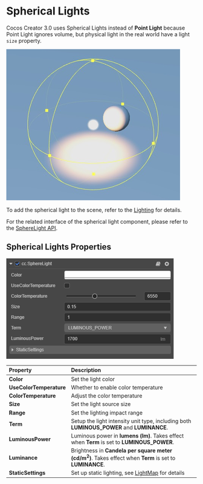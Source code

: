 # Spherical Lights

Cocos Creator 3.0 uses Spherical Lights instead of **Point Light** because Point Light ignores volume, but physical light in the real world have a light `size` property.

![sphere light](sphere-light.jpg)

To add the spherical light to the scene, refer to the [Lighting](../light.md) for details.

For the related interface of the spherical light component, please refer to the [SphereLight API](../../../api/en/classes/component_light.spherelight.html).

## Spherical Lights Properties

![image](sphere-light-prop.png)

| Property | Description |
| :------- | :--- |
| **Color** | Set the light color |
| **UseColorTemperature** | Whether to enable color temperature |
| **ColorTemperature** | Adjust the color temperature |
| **Size** | Set the light source size |
| **Range** | Set the lighting impact range |
| **Term** | Setup the light intensity unit type, including both **LUMINOUS_POWER** and **LUMINANCE**. |
| **LuminousPower** | Luminous power in **lumens (lm)**. Takes effect when **Term** is set to **LUMINOUS_POWER**. |
| **Luminance** | Brightness in **Candela per square meter (cd/m<sup>2</sup>)**. Takes effect when **Term** is set to **LUMINANCE**. |
| **StaticSettings** | Set up static lighting, see [LightMap](../../../editor/lightmap/index.md) for details |
